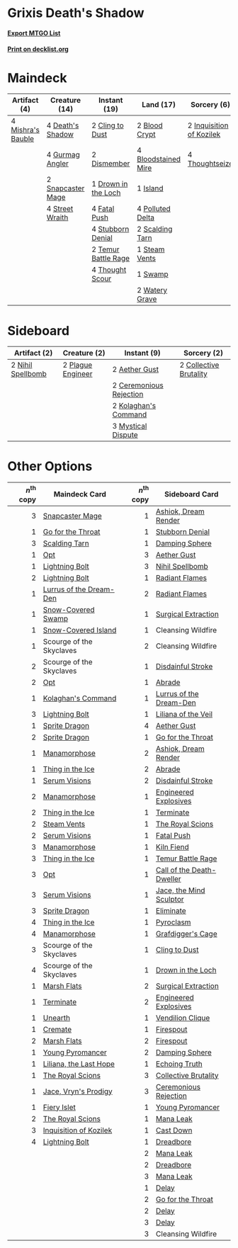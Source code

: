 # Grixis Death's Shadow

#### [Export MTGO List](../collection/Grixis%20Death's%20Shadow/Grixis%20Death's%20Shadow.txt)
#### [Print on decklist.org](http://decklist.org/?deckmain=2%09Blood%20Crypt%0A4%09Bloodstained%20Mire%0A2%09Cling%20to%20Dust%0A4%09Death's%20Shadow%0A2%09Dismember%0A1%09Drown%20in%20the%20Loch%0A4%09Fatal%20Push%0A4%09Gurmag%20Angler%0A2%09Inquisition%20of%20Kozilek%0A1%09Island%0A4%09Mishra's%20Bauble%0A4%09Polluted%20Delta%0A2%09Scalding%20Tarn%0A2%09Snapcaster%20Mage%0A1%09Steam%20Vents%0A4%09Street%20Wraith%0A4%09Stubborn%20Denial%0A1%09Swamp%0A2%09Temur%20Battle%20Rage%0A4%09Thought%20Scour%0A4%09Thoughtseize%0A2%09Watery%20Grave&deckside=2%09Aether%20Gust%0A2%09Ceremonious%20Rejection%0A2%09Collective%20Brutality%0A2%09Kolaghan's%20Command%0A3%09Mystical%20Dispute%0A2%09Nihil%20Spellbomb%0A2%09Plague%20Engineer)
# Maindeck

|                                        Artifact (4)                                        |                                       Creature (14)                                        |                                         Instant (19)                                         |                                          Land (17)                                           |                                            Sorcery (6)                                            |
|--------------------------------------------------------------------------------------------|--------------------------------------------------------------------------------------------|----------------------------------------------------------------------------------------------|----------------------------------------------------------------------------------------------|---------------------------------------------------------------------------------------------------|
|4 [Mishra's Bauble](http://gatherer.wizards.com/Pages/Card/Details.aspx?multiverseid=122122)|4 [Death's Shadow](http://gatherer.wizards.com/Pages/Card/Details.aspx?multiverseid=425889) |2 [Cling to Dust](http://gatherer.wizards.com/Pages/Card/Details.aspx?multiverseid=476338)    |2 [Blood Crypt](http://gatherer.wizards.com/Pages/Card/Details.aspx?multiverseid=97102)       |2 [Inquisition of Kozilek](http://gatherer.wizards.com/Pages/Card/Details.aspx?multiverseid=416897)|
|                                                                                            |4 [Gurmag Angler](http://gatherer.wizards.com/Pages/Card/Details.aspx?multiverseid=391850)  |2 [Dismember](http://gatherer.wizards.com/Pages/Card/Details.aspx?multiverseid=382182)        |4 [Bloodstained Mire](http://gatherer.wizards.com/Pages/Card/Details.aspx?multiverseid=405094)|4 [Thoughtseize](http://gatherer.wizards.com/Pages/Card/Details.aspx?multiverseid=438676)          |
|                                                                                            |2 [Snapcaster Mage](http://gatherer.wizards.com/Pages/Card/Details.aspx?multiverseid=227676)|1 [Drown in the Loch](http://gatherer.wizards.com/Pages/Card/Details.aspx?multiverseid=473150)|1 [Island](http://gatherer.wizards.com/Pages/Card/Details.aspx?multiverseid=439857)           |                                                                                                   |
|                                                                                            |4 [Street Wraith](http://gatherer.wizards.com/Pages/Card/Details.aspx?multiverseid=442097)  |4 [Fatal Push](http://gatherer.wizards.com/Pages/Card/Details.aspx?multiverseid=423724)       |4 [Polluted Delta](http://gatherer.wizards.com/Pages/Card/Details.aspx?multiverseid=405104)   |                                                                                                   |
|                                                                                            |                                                                                            |4 [Stubborn Denial](http://gatherer.wizards.com/Pages/Card/Details.aspx?multiverseid=386673)  |2 [Scalding Tarn](http://gatherer.wizards.com/Pages/Card/Details.aspx?multiverseid=405107)    |                                                                                                   |
|                                                                                            |                                                                                            |2 [Temur Battle Rage](http://gatherer.wizards.com/Pages/Card/Details.aspx?multiverseid=391940)|1 [Steam Vents](http://gatherer.wizards.com/Pages/Card/Details.aspx?multiverseid=405109)      |                                                                                                   |
|                                                                                            |                                                                                            |4 [Thought Scour](http://gatherer.wizards.com/Pages/Card/Details.aspx?multiverseid=380203)    |1 [Swamp](http://gatherer.wizards.com/Pages/Card/Details.aspx?multiverseid=439858)            |                                                                                                   |
|                                                                                            |                                                                                            |                                                                                              |2 [Watery Grave](http://gatherer.wizards.com/Pages/Card/Details.aspx?multiverseid=405114)     |                                                                                                   |


# Sideboard

|                                        Artifact (2)                                        |                                        Creature (2)                                        |                                           Instant (9)                                            |                                           Sorcery (2)                                           |
|--------------------------------------------------------------------------------------------|--------------------------------------------------------------------------------------------|--------------------------------------------------------------------------------------------------|-------------------------------------------------------------------------------------------------|
|2 [Nihil Spellbomb](http://gatherer.wizards.com/Pages/Card/Details.aspx?multiverseid=442215)|2 [Plague Engineer](http://gatherer.wizards.com/Pages/Card/Details.aspx?multiverseid=464049)|2 [Aether Gust](http://gatherer.wizards.com/Pages/Card/Details.aspx?multiverseid=466796)          |2 [Collective Brutality](http://gatherer.wizards.com/Pages/Card/Details.aspx?multiverseid=414380)|
|                                                                                            |                                                                                            |2 [Ceremonious Rejection](http://gatherer.wizards.com/Pages/Card/Details.aspx?multiverseid=417613)|                                                                                                 |
|                                                                                            |                                                                                            |2 [Kolaghan's Command](http://gatherer.wizards.com/Pages/Card/Details.aspx?multiverseid=394613)   |                                                                                                 |
|                                                                                            |                                                                                            |3 [Mystical Dispute](http://gatherer.wizards.com/Pages/Card/Details.aspx?multiverseid=473020)     |                                                                                                 |


# Other Options

|*n*<sup>th</sup> copy|                                          Maindeck Card                                           |*n*<sup>th</sup> copy|                                           Sideboard Card                                           |
|--------------------:|--------------------------------------------------------------------------------------------------|--------------------:|----------------------------------------------------------------------------------------------------|
|                    3|[Snapcaster Mage](http://gatherer.wizards.com/Pages/Card/Details.aspx?multiverseid=227676)        |                    1|[Ashiok, Dream Render](http://gatherer.wizards.com/Pages/Card/Details.aspx?multiverseid=461155)     |
|                    1|[Go for the Throat](http://gatherer.wizards.com/Pages/Card/Details.aspx?multiverseid=433046)      |                    1|[Stubborn Denial](http://gatherer.wizards.com/Pages/Card/Details.aspx?multiverseid=386673)          |
|                    3|[Scalding Tarn](http://gatherer.wizards.com/Pages/Card/Details.aspx?multiverseid=405107)          |                    1|[Damping Sphere](http://gatherer.wizards.com/Pages/Card/Details.aspx?multiverseid=443101)           |
|                    1|[Opt](http://gatherer.wizards.com/Pages/Card/Details.aspx?multiverseid=442948)                    |                    3|[Aether Gust](http://gatherer.wizards.com/Pages/Card/Details.aspx?multiverseid=466796)              |
|                    1|[Lightning Bolt](http://gatherer.wizards.com/Pages/Card/Details.aspx?multiverseid=806)            |                    3|[Nihil Spellbomb](http://gatherer.wizards.com/Pages/Card/Details.aspx?multiverseid=442215)          |
|                    2|[Lightning Bolt](http://gatherer.wizards.com/Pages/Card/Details.aspx?multiverseid=806)            |                    1|[Radiant Flames](http://gatherer.wizards.com/Pages/Card/Details.aspx?multiverseid=402002)           |
|                    1|[Lurrus of the Dream-Den](http://gatherer.wizards.com/Pages/Card/Details.aspx?multiverseid=479746)|                    2|[Radiant Flames](http://gatherer.wizards.com/Pages/Card/Details.aspx?multiverseid=402002)           |
|                    1|[Snow-Covered Swamp](http://gatherer.wizards.com/Pages/Card/Details.aspx?multiverseid=121256)     |                    1|[Surgical Extraction](http://gatherer.wizards.com/Pages/Card/Details.aspx?multiverseid=397706)      |
|                    1|[Snow-Covered Island](http://gatherer.wizards.com/Pages/Card/Details.aspx?multiverseid=121130)    |                    1|Cleansing Wildfire                                                                                  |
|                    1|Scourge of the Skyclaves                                                                          |                    2|Cleansing Wildfire                                                                                  |
|                    2|Scourge of the Skyclaves                                                                          |                    1|[Disdainful Stroke](http://gatherer.wizards.com/Pages/Card/Details.aspx?multiverseid=420705)        |
|                    2|[Opt](http://gatherer.wizards.com/Pages/Card/Details.aspx?multiverseid=442948)                    |                    1|[Abrade](http://gatherer.wizards.com/Pages/Card/Details.aspx?multiverseid=430772)                   |
|                    1|[Kolaghan's Command](http://gatherer.wizards.com/Pages/Card/Details.aspx?multiverseid=394613)     |                    1|[Lurrus of the Dream-Den](http://gatherer.wizards.com/Pages/Card/Details.aspx?multiverseid=479746)  |
|                    3|[Lightning Bolt](http://gatherer.wizards.com/Pages/Card/Details.aspx?multiverseid=806)            |                    1|[Liliana of the Veil](http://gatherer.wizards.com/Pages/Card/Details.aspx?multiverseid=235597)      |
|                    1|[Sprite Dragon](http://gatherer.wizards.com/Pages/Card/Details.aspx?multiverseid=479731)          |                    4|[Aether Gust](http://gatherer.wizards.com/Pages/Card/Details.aspx?multiverseid=466796)              |
|                    2|[Sprite Dragon](http://gatherer.wizards.com/Pages/Card/Details.aspx?multiverseid=479731)          |                    1|[Go for the Throat](http://gatherer.wizards.com/Pages/Card/Details.aspx?multiverseid=433046)        |
|                    1|[Manamorphose](http://gatherer.wizards.com/Pages/Card/Details.aspx?multiverseid=370568)           |                    2|[Ashiok, Dream Render](http://gatherer.wizards.com/Pages/Card/Details.aspx?multiverseid=461155)     |
|                    1|[Thing in the Ice](http://gatherer.wizards.com/Pages/Card/Details.aspx?multiverseid=409836)       |                    2|[Abrade](http://gatherer.wizards.com/Pages/Card/Details.aspx?multiverseid=430772)                   |
|                    1|[Serum Visions](http://gatherer.wizards.com/Pages/Card/Details.aspx?multiverseid=50145)           |                    2|[Disdainful Stroke](http://gatherer.wizards.com/Pages/Card/Details.aspx?multiverseid=420705)        |
|                    2|[Manamorphose](http://gatherer.wizards.com/Pages/Card/Details.aspx?multiverseid=370568)           |                    1|[Engineered Explosives](http://gatherer.wizards.com/Pages/Card/Details.aspx?multiverseid=50139)     |
|                    2|[Thing in the Ice](http://gatherer.wizards.com/Pages/Card/Details.aspx?multiverseid=409836)       |                    1|[Terminate](http://gatherer.wizards.com/Pages/Card/Details.aspx?multiverseid=176449)                |
|                    2|[Steam Vents](http://gatherer.wizards.com/Pages/Card/Details.aspx?multiverseid=405109)            |                    1|[The Royal Scions](http://gatherer.wizards.com/Pages/Card/Details.aspx?multiverseid=473161)         |
|                    2|[Serum Visions](http://gatherer.wizards.com/Pages/Card/Details.aspx?multiverseid=50145)           |                    1|[Fatal Push](http://gatherer.wizards.com/Pages/Card/Details.aspx?multiverseid=423724)               |
|                    3|[Manamorphose](http://gatherer.wizards.com/Pages/Card/Details.aspx?multiverseid=370568)           |                    1|[Kiln Fiend](http://gatherer.wizards.com/Pages/Card/Details.aspx?multiverseid=416924)               |
|                    3|[Thing in the Ice](http://gatherer.wizards.com/Pages/Card/Details.aspx?multiverseid=409836)       |                    1|[Temur Battle Rage](http://gatherer.wizards.com/Pages/Card/Details.aspx?multiverseid=391940)        |
|                    3|[Opt](http://gatherer.wizards.com/Pages/Card/Details.aspx?multiverseid=442948)                    |                    1|[Call of the Death-Dweller](http://gatherer.wizards.com/Pages/Card/Details.aspx?multiverseid=479598)|
|                    3|[Serum Visions](http://gatherer.wizards.com/Pages/Card/Details.aspx?multiverseid=50145)           |                    1|[Jace, the Mind Sculptor](http://gatherer.wizards.com/Pages/Card/Details.aspx?multiverseid=442051)  |
|                    3|[Sprite Dragon](http://gatherer.wizards.com/Pages/Card/Details.aspx?multiverseid=479731)          |                    1|[Eliminate](http://gatherer.wizards.com/Pages/Card/Details.aspx?multiverseid=485420)                |
|                    4|[Thing in the Ice](http://gatherer.wizards.com/Pages/Card/Details.aspx?multiverseid=409836)       |                    1|[Pyroclasm](http://gatherer.wizards.com/Pages/Card/Details.aspx?multiverseid=129801)                |
|                    4|[Manamorphose](http://gatherer.wizards.com/Pages/Card/Details.aspx?multiverseid=370568)           |                    1|[Grafdigger's Cage](http://gatherer.wizards.com/Pages/Card/Details.aspx?multiverseid=278452)        |
|                    3|Scourge of the Skyclaves                                                                          |                    1|[Cling to Dust](http://gatherer.wizards.com/Pages/Card/Details.aspx?multiverseid=476338)            |
|                    4|Scourge of the Skyclaves                                                                          |                    1|[Drown in the Loch](http://gatherer.wizards.com/Pages/Card/Details.aspx?multiverseid=473150)        |
|                    1|[Marsh Flats](http://gatherer.wizards.com/Pages/Card/Details.aspx?multiverseid=405101)            |                    2|[Surgical Extraction](http://gatherer.wizards.com/Pages/Card/Details.aspx?multiverseid=397706)      |
|                    1|[Terminate](http://gatherer.wizards.com/Pages/Card/Details.aspx?multiverseid=176449)              |                    2|[Engineered Explosives](http://gatherer.wizards.com/Pages/Card/Details.aspx?multiverseid=50139)     |
|                    1|[Unearth](http://gatherer.wizards.com/Pages/Card/Details.aspx?multiverseid=442102)                |                    1|[Vendilion Clique](http://gatherer.wizards.com/Pages/Card/Details.aspx?multiverseid=442065)         |
|                    1|[Cremate](http://gatherer.wizards.com/Pages/Card/Details.aspx?multiverseid=96936)                 |                    1|[Firespout](http://gatherer.wizards.com/Pages/Card/Details.aspx?multiverseid=247407)                |
|                    2|[Marsh Flats](http://gatherer.wizards.com/Pages/Card/Details.aspx?multiverseid=405101)            |                    2|[Firespout](http://gatherer.wizards.com/Pages/Card/Details.aspx?multiverseid=247407)                |
|                    1|[Young Pyromancer](http://gatherer.wizards.com/Pages/Card/Details.aspx?multiverseid=426592)       |                    2|[Damping Sphere](http://gatherer.wizards.com/Pages/Card/Details.aspx?multiverseid=443101)           |
|                    1|[Liliana, the Last Hope](http://gatherer.wizards.com/Pages/Card/Details.aspx?multiverseid=414388) |                    1|[Echoing Truth](http://gatherer.wizards.com/Pages/Card/Details.aspx?multiverseid=405212)            |
|                    1|[The Royal Scions](http://gatherer.wizards.com/Pages/Card/Details.aspx?multiverseid=473161)       |                    3|[Collective Brutality](http://gatherer.wizards.com/Pages/Card/Details.aspx?multiverseid=414380)     |
|                    1|[Jace, Vryn's Prodigy](http://gatherer.wizards.com/Pages/Card/Details.aspx?multiverseid=398434)   |                    3|[Ceremonious Rejection](http://gatherer.wizards.com/Pages/Card/Details.aspx?multiverseid=417613)    |
|                    1|[Fiery Islet](http://gatherer.wizards.com/Pages/Card/Details.aspx?multiverseid=464187)            |                    1|[Young Pyromancer](http://gatherer.wizards.com/Pages/Card/Details.aspx?multiverseid=426592)         |
|                    2|[The Royal Scions](http://gatherer.wizards.com/Pages/Card/Details.aspx?multiverseid=473161)       |                    1|[Mana Leak](http://gatherer.wizards.com/Pages/Card/Details.aspx?multiverseid=45242)                 |
|                    3|[Inquisition of Kozilek](http://gatherer.wizards.com/Pages/Card/Details.aspx?multiverseid=416897) |                    1|[Cast Down](http://gatherer.wizards.com/Pages/Card/Details.aspx?multiverseid=442969)                |
|                    4|[Lightning Bolt](http://gatherer.wizards.com/Pages/Card/Details.aspx?multiverseid=806)            |                    1|[Dreadbore](http://gatherer.wizards.com/Pages/Card/Details.aspx?multiverseid=430622)                |
|                     |                                                                                                  |                    2|[Mana Leak](http://gatherer.wizards.com/Pages/Card/Details.aspx?multiverseid=45242)                 |
|                     |                                                                                                  |                    2|[Dreadbore](http://gatherer.wizards.com/Pages/Card/Details.aspx?multiverseid=430622)                |
|                     |                                                                                                  |                    3|[Mana Leak](http://gatherer.wizards.com/Pages/Card/Details.aspx?multiverseid=45242)                 |
|                     |                                                                                                  |                    1|[Delay](http://gatherer.wizards.com/Pages/Card/Details.aspx?multiverseid=132228)                    |
|                     |                                                                                                  |                    2|[Go for the Throat](http://gatherer.wizards.com/Pages/Card/Details.aspx?multiverseid=433046)        |
|                     |                                                                                                  |                    2|[Delay](http://gatherer.wizards.com/Pages/Card/Details.aspx?multiverseid=132228)                    |
|                     |                                                                                                  |                    3|[Delay](http://gatherer.wizards.com/Pages/Card/Details.aspx?multiverseid=132228)                    |
|                     |                                                                                                  |                    3|Cleansing Wildfire                                                                                  |

